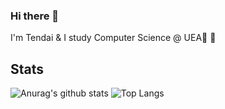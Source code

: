### Hi there 👋
I'm Tendai & I study Computer Science @ UEA🌱 🌱 
## Stats
![Anurag's github stats](https://github-readme-stats.vercel.app/api?username=TendaiPhikiso&show_icons=true&theme=pink&line_height=33&count_private=true)
![Top Langs](https://github-readme-stats.vercel.app/api/top-langs/?username=TendaiPhikiso&theme=vue-dark&&langs_count=4)



<!--
**TendaiPhikiso/TendaiPhikiso** is a ✨ _special_ ✨ repository because its `README.md` (this file) appears on your GitHub profile.

Here are some ideas to get you started:

- 🔭 I’m currently working on ...
- 🌱 I’m currently learning ...
- 👯 I’m looking to collaborate on ...
- 🤔 I’m looking for help with ...
- 💬 Ask me about ...
- 📫 How to reach me: ...
- 😄 Pronouns: ...
- ⚡ Fun fact: ...
-->
